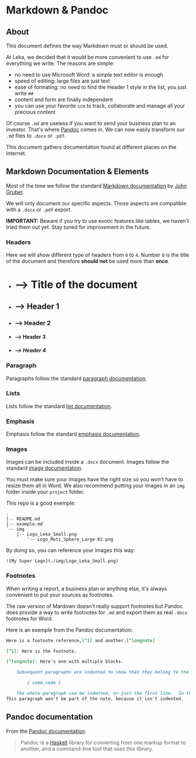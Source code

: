 # Markdown & Pandoc

## About

This document defines the way Markdown must or should be used.

At Leka, we decided that it would be more convenient to use `.md` for everything we write. The reasons are simple:

*	no need to use Microsoft Word: a simple text editor is enough
*	speed of editing: large files are just text
*	ease of formating: no need to find the Header 1 style in the list, you just write `##`
*	content and form are finally independent
*	you can use your favorite `scm` to track, collaborate and manage all your precious content

Of course `.md` are useless if you want to send your business plan to an investor. That's where [Pandoc](http://johnmacfarlane.net/pandoc/) comes in. We can now easily transform our `.md` files to `.docx` or `.pdf`.

This document gathers documentation found at different places on the Internet.

## Markdown Documentation & Elements

Most of the time we follow the standard [Markdown documentation](https://daringfireball.net/projects/markdown/syntax) by [John Gruber](https://daringfireball.net/).

We will only document our specific aspects. Those aspects are compatible with a `.docx` or `.pdf` export.

**IMPORTANT:** Beware if you try to use exotic features like tables, we haven't tried them out yet. Stay tuned for improvement in the future.

### Headers

Here we will show different type of headers from `0` to `4`. Number `0` is the title of the document and therefore **should not** be used more than **once**.

*	# --> Title of the document
*	## --> Header 1
*	### --> Header 2
*	#### --> Header 3
*	##### --> Header 4

### Paragraph

Paragraphs follow the standard [paragraph documentation](https://daringfireball.net/projects/markdown/syntax#p).

### Lists

Lists follow the standard [list documentation](https://daringfireball.net/projects/markdown/syntax#list).

### Emphasis

Emphasis follow the standard [emphasis documentation](https://daringfireball.net/projects/markdown/syntax#em).

### Images

Images can be included inside a `.docx` document. Images follow the standard [image documentation](https://daringfireball.net/projects/markdown/syntax#img).

You must make sure your images have the right size so you won't have to resize them all in Word. We also recommend putting your images in an `img` folder inside your `project` folder.

This repo is a good exemple:

```
.
|-- README.md
|-- example.md
`-- img
    |-- Logo_Leka_Small.png
	    `-- Logo_Moti_Sphere_Large-02.png
```

By doing so, you can reference your images this way:

```
![My Super Logo](./img/Logo_Leka_Small.png)
```

### Footnotes

When writing a report, a business plan or anything else, it's always convenient to put your sources as footnotes.

The raw version of Mardown doesn't really support footnotes but Pandoc does provide a way to write footnotes for `.md` and export them as real `.docx` footnotes for Word.

Here is an exemple from the Pandoc documentation:

``` Markdown
Here is a footnote reference,[^1] and another.[^longnote]

[^1]: Here is the footnote.

[^longnote]: Here's one with multiple blocks.

	Subsequent paragraphs are indented to show that they belong to the previous footnote.

		{ some.code }

	The whole paragraph can be indented, or just the first line.  In this way, multi-paragraph footnotes work like multi-paragraph list items.
This paragraph won't be part of the note, because it isn't indented.
```

## Pandoc documentation

From the [Pandoc documentation](https://github.com/jgm/pandoc):

> Pandoc is a [Haskell](http://www.haskell.org/haskellwiki/Haskell) library for converting from one markup format to another, and a command-line tool that uses this library.
